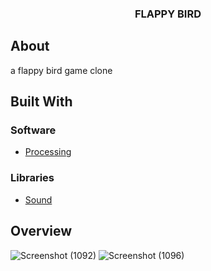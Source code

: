 <p align="center">
  <h3 align="center">FLAPPY BIRD</h3>
</p>

<!-- ABOUT THE PROJECT -->
## About 
a flappy bird game clone 

## Built With

### Software

* [Processing](https://processing.org)

### Libraries

* [Sound](https://processing.org/reference/libraries)

<!-- OVERVIEW -->
## Overview

![Screenshot (1092)](https://user-images.githubusercontent.com/59280562/214739511-31ec705b-4da3-4587-8781-0f42d8c9eb66.png)
![Screenshot (1096)](https://user-images.githubusercontent.com/59280562/214739564-ef1fab3f-fd5b-4f3f-935d-c8f535fd598b.png)
